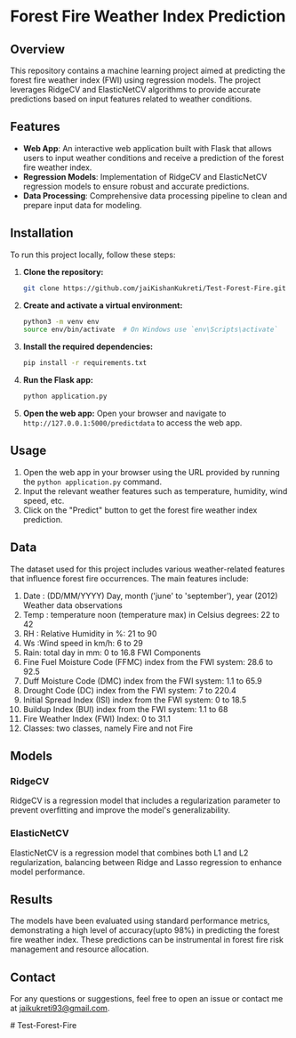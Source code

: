 # Forest Fire Weather Index Prediction

## Overview

This repository contains a machine learning project aimed at predicting the forest fire weather index (FWI) using regression models. The project leverages RidgeCV and ElasticNetCV algorithms to provide accurate predictions based on input features related to weather conditions.

## Features

- **Web App**: An interactive web application built with Flask that allows users to input weather conditions and receive a prediction of the forest fire weather index.
- **Regression Models**: Implementation of RidgeCV and ElasticNetCV regression models to ensure robust and accurate predictions.
- **Data Processing**: Comprehensive data processing pipeline to clean and prepare input data for modeling.

## Installation

To run this project locally, follow these steps:

1. **Clone the repository:**
    ```bash
    git clone https://github.com/jaiKishanKukreti/Test-Forest-Fire.git
    ```

2. **Create and activate a virtual environment:**
    ```bash
    python3 -m venv env
    source env/bin/activate  # On Windows use `env\Scripts\activate`
    ```

3. **Install the required dependencies:**
    ```bash
    pip install -r requirements.txt
    ```

4. **Run the Flask app:**
    ```bash
    python application.py
    ```

5. **Open the web app:**
    Open your browser and navigate to `http://127.0.0.1:5000/predictdata` to access the web app.

## Usage

1. Open the web app in your browser using the URL provided by running the `python application.py` command.
2. Input the relevant weather features such as temperature, humidity, wind speed, etc.
3. Click on the "Predict" button to get the forest fire weather index prediction.

## Data

The dataset used for this project includes various weather-related features that influence forest fire occurrences. The main features include:
1. Date : (DD/MM/YYYY) Day, month ('june' to 'september'), year (2012)
Weather data observations
2. Temp : temperature noon (temperature max) in Celsius degrees: 22 to 42
3. RH : Relative Humidity in %: 21 to 90
4. Ws :Wind speed in km/h: 6 to 29
5. Rain: total day in mm: 0 to 16.8
FWI Components
6. Fine Fuel Moisture Code (FFMC) index from the FWI system: 28.6 to 92.5
7. Duff Moisture Code (DMC) index from the FWI system: 1.1 to 65.9
8. Drought Code (DC) index from the FWI system: 7 to 220.4
9. Initial Spread Index (ISI) index from the FWI system: 0 to 18.5
10. Buildup Index (BUI) index from the FWI system: 1.1 to 68
11. Fire Weather Index (FWI) Index: 0 to 31.1
12. Classes: two classes, namely Fire and not Fire

## Models

### RidgeCV
RidgeCV is a regression model that includes a regularization parameter to prevent overfitting and improve the model's generalizability.

### ElasticNetCV
ElasticNetCV is a regression model that combines both L1 and L2 regularization, balancing between Ridge and Lasso regression to enhance model performance.

## Results

The models have been evaluated using standard performance metrics, demonstrating a high level of accuracy(upto 98%) in predicting the forest fire weather index. These predictions can be instrumental in forest fire risk management and resource allocation.


## Contact

For any questions or suggestions, feel free to open an issue or contact me at [jaikukreti93@gmail.com](mailto:jaikukreti93@gmail.com).

#   T e s t - F o r e s t - F i r e 
 
 
